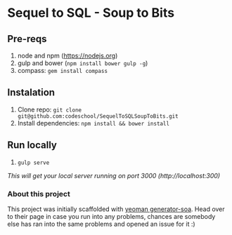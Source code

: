 # Sequel to SQL - Soup to Bits

## Pre-reqs
1. node and npm (https://nodejs.org)
2. gulp and bower (`npm install bower gulp -g`)
3. compass: `gem install compass`

## Instalation
1. Clone repo: `git clone git@github.com:codeschool/SequelToSQLSoupToBits.git`
2. Install dependencies: `npm install && bower install`

## Run locally
1. `gulp serve`

_This will get your local server running on port 3000 (http://localhost:300)_


### About this project
This project was initially scaffolded with [yeoman generator-soa](https://www.npmjs.com/package/generator-soa). Head over to their page in case you run into any problems, chances are somebody else has ran into the same problems and opened an issue for it :)
